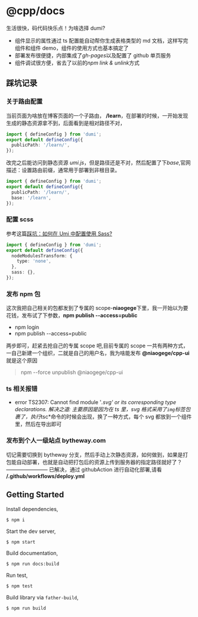 # @cpp/docs

生活很快，码代码快乐点！为啥选择 dumi?

- 组件显示的属性通过 ts 配置能自动帮你生成表格类型的 md 文档，这样写完组件和组件 demo，组件的使用方式也基本搞定了
- 部署发布很便捷，内部集成了*gh-pages*以及配置了 github 单页服务
- 组件调试很方便，省去了以前的*npm link & unlink*方式

## 踩坑记录

### 关于路由配置

当前页面为啥放在博客页面的一个子路由， **/learn**，在部署的时候，一开始发现生成的静态资源拿不到，后面看到是相对路径不对，

```ts
import { defineConfig } from 'dumi';
export default defineConfig({
  publicPath: '/learn/',
});
```

改完之后能访问到静态资源 _umi.js_，但是路径还是不对，然后配置了下*base*,官网描述：设置路由前缀，通常用于部署到非根目录。

```ts
import { defineConfig } from 'dumi';
export default defineConfig({
  publicPath: '/learn/',
  base: '/learn',
});
```

### 配置 scss

参考这篇[踩坑：如何在 Umi 中配置使用 Sass?](https://www.yuque.com/cherishtheyouth/kw0nhk/oudd6p)

```ts
import { defineConfig } from 'dumi';
export default defineConfig({
  nodeModulesTransform: {
    type: 'none',
  },
  sass: {},
});
```

### 发布 npm 包

这次我把自己相关的包都发到了专属的 scope-**niaogege**下里，我一开始以为要花钱，发布试了下参数，**npm publish --access=public**

- npm login
- npm publish --access=public

两步即可，赶紧去抢自己的专属 scope 吧,目前专属的 scope 一共有两种方式，一自己新建一个组织，二就是自己的用户名，我为啥能发布 **@niaogege/cpp-ui** 就是这个原因

> npm --force unpublish @niaogege/cpp-ui

### ts 相关报错

- error TS2307: Cannot find module '*.svg' or its corresponding type declarations. 解决之道: 主要原因是因为在 ts 里，svg 格式采用了<code>img</code>标签包裹了，执行*tsc\*命令的时候会出现，换了一种方式，每个 svg 都放到一个组件里，然后在导出即可

### 发布到个人一级站点 bytheway.com

切记需要切换到 bytheway 分支，然后手动上次静态资源，如何做到，如果是打包能自动部署，也就是自动把打包后的资源上传到服务器的指定路径就好了？ ———————— 已解决，通过 githubAction 进行自动化部署,请看 **/.github/workflows/deploy.yml**

## Getting Started

Install dependencies,

```bash
$ npm i
```

Start the dev server,

```bash
$ npm start
```

Build documentation,

```bash
$ npm run docs:build
```

Run test,

```bash
$ npm test
```

Build library via `father-build`,

```bash
$ npm run build
```

